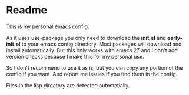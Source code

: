 Readme
======

This is my personal emacs config.

As it uses use-package you only need to download the **init.el** and
**early-init.el** to your emacs config directory. Most packages will
download and install automatically. But this only works with emacs 27
and I don't add version checks because I make this for my personal
use.

So I don't recommend to use it as is, but you can copy any portion of
the config if you want. And report me issues if you find them in the config.

Files in the lisp directory are detected automatially.
